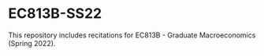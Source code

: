 # EC813B-SS22
This repository includes recitations for EC813B - Graduate Macroeconomics (Spring 2022).
